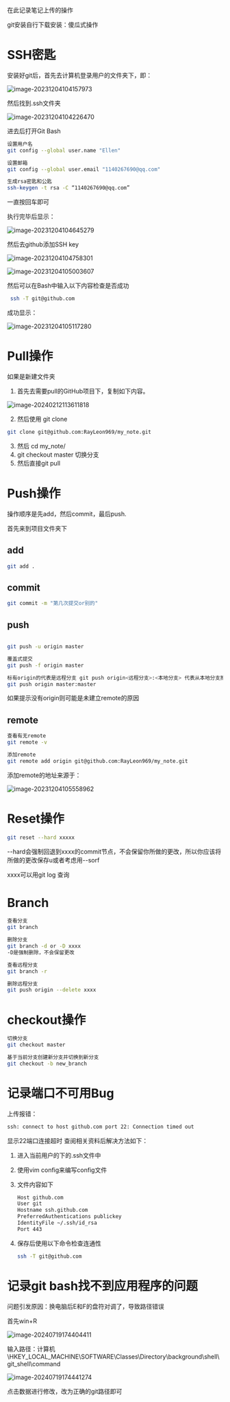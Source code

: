 在此记录笔记上传的操作

git安装自行下载安装：傻瓜式操作

# SSH密匙

安装好git后，首先去计算机登录用户的文件夹下，即：

![image-20231204104157973](assets/image-20231204104157973.png)

然后找到.ssh文件夹

![image-20231204104226470](assets/image-20231204104226470.png)

进去后打开Git Bash

```bash
设置用户名
git config --global user.name "Ellen"

设置邮箱
git config --global user.email "1140267690@qq.com"

生成rsa密匙和公匙
ssh-keygen -t rsa -C “1140267690@qq.com”
```

一直按回车即可

执行完毕后显示：

![image-20231204104645279](assets/image-20231204104645279.png)

然后去github添加SSH key

![image-20231204104758301](assets/image-20231204104758301.png)

![image-20231204105003607](assets/image-20231204105003607.png)

然后可以在Bash中输入以下内容检查是否成功

```bash
 ssh -T git@github.com
```

成功显示：

![image-20231204105117280](assets/image-20231204105117280.png)



# Pull操作

如果是新建文件夹	





1. 首先去需要pull的GitHub项目下，复制如下内容。

![image-20240212113611818](assets/image-20240212113611818.png)

2. 然后使用 git clone

```bash
git clone git@github.com:RayLeon969/my_note.git
```

3. 然后 cd my_note/
4. git checkout master 切换分支
5. 然后直接git pull



# Push操作

操作顺序是先add，然后commit，最后push.

首先来到项目文件夹下

## add

```bash
git add .
```



## commit

```bash
git commit -m "第几次提交or别的"
```



## push

```bash

git push -u origin master

覆盖式提交
git push -f origin master

标有origin的代表是远程分支 git push origin<远程分支>:<本地分支> 代表从本地分支推送到远程分支 如果没有远程分支就会创建这个远程分支
git push origin master:master
```





如果提示没有origin则可能是未建立remote的原因

## remote

```bash
查看有无remote
git remote -v

添加remote
git remote add origin git@github.com:RayLeon969/my_note.git
```

添加remote的地址来源于：

![image-20231204105558962](assets/image-20231204105558962.png)



# Reset操作

```bash
git reset --hard xxxxx
```

--hard会强制回退到xxxx的commit节点，不会保留你所做的更改，所以你应该将所做的更改保存u或者考虑用--sorf

xxxx可以用git log 查询

# Branch

```bash
查看分支
git branch

删除分支
git branch -d or -D xxxx
-D是强制删除，不会保留更改

查看远程分支
git branch -r

删除远程分支
git push origin --delete xxxx
```



# checkout操作

```bash
切换分支
git checkout master

基于当前分支创建新分支并切换到新分支
git checkout -b new_branch
```



# 记录端口不可用Bug

上传报错：

```bash
ssh: connect to host github.com port 22: Connection timed out
```

显示22端口连接超时 查阅相关资料后解决方法如下：

1. 进入当前用户的下的.ssh文件中

2. 使用vim config来编写config文件

3. 文件内容如下

   ```tex
   Host github.com
   User git
   Hostname ssh.github.com
   PreferredAuthentications publickey
   IdentityFile ~/.ssh/id_rsa
   Port 443
   ```

4. 保存后使用以下命令检查连通性

   ```bash
   ssh -T git@github.com
   ```

   

# 记录git bash找不到应用程序的问题

问题引发原因：换电脑后E和F的盘符对调了，导致路径错误

首先win+R

![image-20240719174404411](F:\note\my_note\Git\assets\image-20240719174404411.png)

输入路径：计算机\HKEY_LOCAL_MACHINE\SOFTWARE\Classes\Directory\background\shell\git_shell\command

![image-20240719174441274](F:\note\my_note\Git\assets\image-20240719174441274.png)

点击数据进行修改，改为正确的git路径即可
